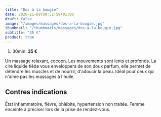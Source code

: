 ```yaml
---
title: "Dos à la bougie"
date: 2020-11-08T00:52:59+01:00
draft: false
image: "/images/massages/dos-a-la-bougie.jpg"
thumbnail: "/thumbnails/massages/dos-a-la-bougie.jpg"
subtitle: "35 €"
product: true
---
```


1. 30min: __35 €__

Un massage relaxant, cocoon.
Les mouvements sont lents et profonds.
La cire liquide tiède vous enveloppera de son doux parfum, elle permet de détendre les muscles et de nourrir, d'adoucir la peau.
Idéal pour ceux qui n'aime pas les massages à l'huile.


## Contres indications

État inflammatoire, fièvre, phlébite, hypertension non traitée.
Femme enceinte à préciser lors de la prise de rendez-vous.
